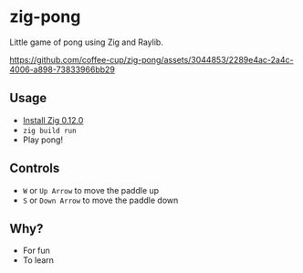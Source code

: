 # zig-pong

Little game of pong using Zig and Raylib.

https://github.com/coffee-cup/zig-pong/assets/3044853/2289e4ac-2a4c-4006-a898-73833966bb29

## Usage

- [Install Zig 0.12.0](https://ziglang.org/learn/getting-started/)
- `zig build run`
- Play pong!

## Controls

- `W` or `Up Arrow` to move the paddle up
- `S` or `Down Arrow` to move the paddle down

## Why?

- For fun
- To learn

